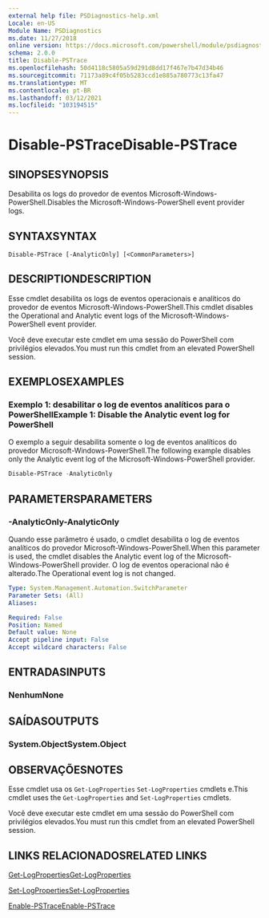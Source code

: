 ```yaml
---
external help file: PSDiagnostics-help.xml
Locale: en-US
Module Name: PSDiagnostics
ms.date: 11/27/2018
online version: https://docs.microsoft.com/powershell/module/psdiagnostics/disable-pstrace?view=powershell-5.1&WT.mc_id=ps-gethelp
schema: 2.0.0
title: Disable-PSTrace
ms.openlocfilehash: 50d4118c5805a59d291d8dd17f467e7b47d34b46
ms.sourcegitcommit: 71173a89c4f05b5283ccd1e885a780773c13fa47
ms.translationtype: MT
ms.contentlocale: pt-BR
ms.lasthandoff: 03/12/2021
ms.locfileid: "103194515"
---
```

# <span data-ttu-id="b98b5-102">Disable-PSTrace</span><span class="sxs-lookup"><span data-stu-id="b98b5-102">Disable-PSTrace</span></span>

## <span data-ttu-id="b98b5-103">SINOPSE</span><span class="sxs-lookup"><span data-stu-id="b98b5-103">SYNOPSIS</span></span>
<span data-ttu-id="b98b5-104">Desabilita os logs do provedor de eventos Microsoft-Windows-PowerShell.</span><span class="sxs-lookup"><span data-stu-id="b98b5-104">Disables the Microsoft-Windows-PowerShell event provider logs.</span></span>

## <span data-ttu-id="b98b5-105">SYNTAX</span><span class="sxs-lookup"><span data-stu-id="b98b5-105">SYNTAX</span></span>

```
Disable-PSTrace [-AnalyticOnly] [<CommonParameters>]
```

## <span data-ttu-id="b98b5-106">DESCRIPTION</span><span class="sxs-lookup"><span data-stu-id="b98b5-106">DESCRIPTION</span></span>

<span data-ttu-id="b98b5-107">Esse cmdlet desabilita os logs de eventos operacionais e analíticos do provedor de eventos Microsoft-Windows-PowerShell.</span><span class="sxs-lookup"><span data-stu-id="b98b5-107">This cmdlet disables the Operational and Analytic event logs of the Microsoft-Windows-PowerShell event provider.</span></span>

<span data-ttu-id="b98b5-108">Você deve executar este cmdlet em uma sessão do PowerShell com privilégios elevados.</span><span class="sxs-lookup"><span data-stu-id="b98b5-108">You must run this cmdlet from an elevated PowerShell session.</span></span>

## <span data-ttu-id="b98b5-109">EXEMPLOS</span><span class="sxs-lookup"><span data-stu-id="b98b5-109">EXAMPLES</span></span>

### <span data-ttu-id="b98b5-110">Exemplo 1: desabilitar o log de eventos analíticos para o PowerShell</span><span class="sxs-lookup"><span data-stu-id="b98b5-110">Example 1: Disable the Analytic event log for PowerShell</span></span>

<span data-ttu-id="b98b5-111">O exemplo a seguir desabilita somente o log de eventos analíticos do provedor Microsoft-Windows-PowerShell.</span><span class="sxs-lookup"><span data-stu-id="b98b5-111">The following example disables only the Analytic event log of the Microsoft-Windows-PowerShell provider.</span></span>

```powershell
Disable-PSTrace -AnalyticOnly
```

## <span data-ttu-id="b98b5-112">PARAMETERS</span><span class="sxs-lookup"><span data-stu-id="b98b5-112">PARAMETERS</span></span>

### <span data-ttu-id="b98b5-113">-AnalyticOnly</span><span class="sxs-lookup"><span data-stu-id="b98b5-113">-AnalyticOnly</span></span>

<span data-ttu-id="b98b5-114">Quando esse parâmetro é usado, o cmdlet desabilita o log de eventos analíticos do provedor Microsoft-Windows-PowerShell.</span><span class="sxs-lookup"><span data-stu-id="b98b5-114">When this parameter is used, the cmdlet disables the Analytic event log of the Microsoft-Windows-PowerShell provider.</span></span> <span data-ttu-id="b98b5-115">O log de eventos operacional não é alterado.</span><span class="sxs-lookup"><span data-stu-id="b98b5-115">The Operational event log is not changed.</span></span>

```yaml
Type: System.Management.Automation.SwitchParameter
Parameter Sets: (All)
Aliases:

Required: False
Position: Named
Default value: None
Accept pipeline input: False
Accept wildcard characters: False
```

## <span data-ttu-id="b98b5-116">ENTRADAS</span><span class="sxs-lookup"><span data-stu-id="b98b5-116">INPUTS</span></span>

### <span data-ttu-id="b98b5-117">Nenhum</span><span class="sxs-lookup"><span data-stu-id="b98b5-117">None</span></span>

## <span data-ttu-id="b98b5-118">SAÍDAS</span><span class="sxs-lookup"><span data-stu-id="b98b5-118">OUTPUTS</span></span>

### <span data-ttu-id="b98b5-119">System.Object</span><span class="sxs-lookup"><span data-stu-id="b98b5-119">System.Object</span></span>

## <span data-ttu-id="b98b5-120">OBSERVAÇÕES</span><span class="sxs-lookup"><span data-stu-id="b98b5-120">NOTES</span></span>

<span data-ttu-id="b98b5-121">Esse cmdlet usa os `Get-LogProperties` `Set-LogProperties` cmdlets e.</span><span class="sxs-lookup"><span data-stu-id="b98b5-121">This cmdlet uses the `Get-LogProperties` and `Set-LogProperties` cmdlets.</span></span>

<span data-ttu-id="b98b5-122">Você deve executar este cmdlet em uma sessão do PowerShell com privilégios elevados.</span><span class="sxs-lookup"><span data-stu-id="b98b5-122">You must run this cmdlet from an elevated PowerShell session.</span></span>

## <span data-ttu-id="b98b5-123">LINKS RELACIONADOS</span><span class="sxs-lookup"><span data-stu-id="b98b5-123">RELATED LINKS</span></span>

[<span data-ttu-id="b98b5-124">Get-LogProperties</span><span class="sxs-lookup"><span data-stu-id="b98b5-124">Get-LogProperties</span></span>](Get-LogProperties.md)

[<span data-ttu-id="b98b5-125">Set-LogProperties</span><span class="sxs-lookup"><span data-stu-id="b98b5-125">Set-LogProperties</span></span>](Set-LogProperties.md)

[<span data-ttu-id="b98b5-126">Enable-PSTrace</span><span class="sxs-lookup"><span data-stu-id="b98b5-126">Enable-PSTrace</span></span>](Enable-PSTrace.md)
